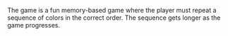 The game is a fun memory-based game where the player must repeat a sequence of  colors in the correct order. The sequence gets longer as the game progresses.
